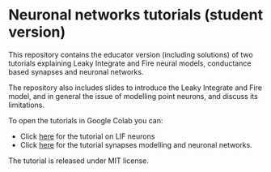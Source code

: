 # Neuronal networks tutorials (student version)
This repository contains the educator version (including solutions) of two tutorials explaining Leaky Integrate and Fire neural models, conductance based synapses and neuronal networks.

The repository also includes slides to introduce the Leaky Integrate and Fire model, and in general the issue of modelling point neurons, and discuss its limitations.

To open the tutorials in Google Colab you can:
- Click [here](https://colab.research.google.com/drive/1b_HctdJIa7DI7g56434nmMn6HMiX_LgV?usp=sharing) for the tutorial on LIF neurons
- Click [here](https://colab.research.google.com/drive/1_H_S_CHs-GS0lPiScrCY7UUjR2sLRKXb?usp=sharing) for the tutorial synapses modelling and neuronal networks.

The tutorial is released under MIT license.
